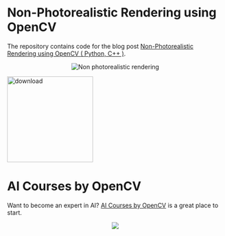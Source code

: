 # Non-Photorealistic Rendering using OpenCV

The repository contains code for the blog post [Non-Photorealistic Rendering using OpenCV ( Python, C++ )](https://www.learnopencv.com/non-photorealistic-rendering-using-opencv-python-c/).

<p align="center"><img src="https://learnopencv.com/wp-content/uploads/2015/03/non-photorealistic-rendering-opencv.jpg" alt="Non photorealistic rendering"></p>

[<img src="https://learnopencv.com/wp-content/uploads/2022/07/download-button-e1657285155454.png" alt="download" width="200">](https://www.dropbox.com/scl/fo/t1vsu6nj6wr5mudcapp2l/h?dl=1&rlkey=34utw70wg9htxbpyvkh0n16af)


# AI Courses by OpenCV

Want to become an expert in AI? [AI Courses by OpenCV](https://opencv.org/courses/) is a great place to start. 

<a href="https://opencv.org/courses/">
<p align="center"> 
<img src="https://www.learnopencv.com/wp-content/uploads/2020/04/AI-Courses-By-OpenCV-Github.png">
</p>
</a>
